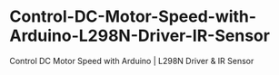 # Control-DC-Motor-Speed-with-Arduino-L298N-Driver-IR-Sensor
Control DC Motor Speed with Arduino | L298N Driver &amp; IR Sensor
